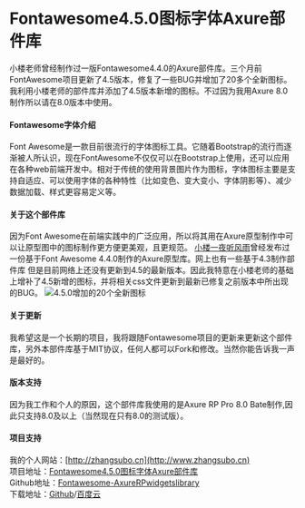 # Fontawesome4.5.0图标字体Axure部件库
小楼老师曾经制作过一版Fontawesome4.4.0的Axure部件库。三个月前FontAwesome项目更新了4.5版本，修复了一些BUG并增加了20多个全新图标。我利用小楼老师的部件库并添加了4.5版本新增的图标。不过因为我用Axure 8.0制作所以请在8.0版本中使用。
#### Fontawesome字体介绍
Font Awesome是一款目前很流行的字体图标工具。它随着Bootstrap的流行而逐渐被人所认识，现在FontAwesome不仅仅可以在Bootstrap上使用，还可以应用在各种web前端开发中。相对于传统的使用背景图片作为图标，字体图标主要是支持自适应、可以使用字体的各种特性（比如变色、变大变小、字体阴影等）、减少数据加载、样式更容易定义等。
#### 关于这个部件库
因为Font Awesome在前端实践中的广泛应用，所以将其用在Axure原型制作中可以让原型图中的图标制作更方便更美观，且更规范。
[小楼一夜听风雨](http://www.iaxure.com/)曾经发布过一份基于Font Awesome 4.4.0制作的Axure原型库。网上也有一些基于4.3制作部件库
但是目前网络上还没有更新到4.5的最新版本。因此我特意在小楼老师的基础上增补了4.5新增的图标，并将相关css文件更新到最新已修复之前版本中所出现的BUG。
![4.5.0增加的20个全新图标](http://zhangsubo.cn/wp-content/uploads/2016/02/4.5.0add.jpg)
#### 关于更新
我希望这是一个长期的项目，我将跟随Fontawesome项目的更新来更新这个部件库，另外本部件库基于MIT协议，任何人都可以Fork和修改。当然你能告诉我一声是最好的。
#### 版本支持
因为我工作和个人的原因，这个部件库我使用的是Axure RP Pro 8.0 Bate制作,因此只支持8.0及以上（当然现在只有8.0的测试版）。
#### 项目支持
我的个人网站：[http://zhangsubo.cn](http://www.zhangsubo.cn)<br />
项目地址：[Fontawesome4.5.0图标字体Axure部件库]( http://zhangsubo.cn/2016/02/25/fontawesome-axurerpwidgetslibrary/)<br />
Github地址：[Fontawesome-AxureRPwidgetslibrary](https://github.com/zhangsubo/Fontawesome-AxureRPwidgetslibrary)<br />
下载地址：[Github](https://github.com/zhangsubo/Fontawesome-AxureRPwidgetslibrary/archive/master.zip)/[百度云](http://pan.baidu.com/s/1i4uLJff)<br />
